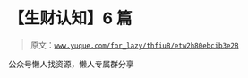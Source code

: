 # 【生财认知】6 篇

> 原文：[`www.yuque.com/for_lazy/thfiu8/etw2h80ebcib3e28`](https://www.yuque.com/for_lazy/thfiu8/etw2h80ebcib3e28)



公众号懒人找资源，懒人专属群分享